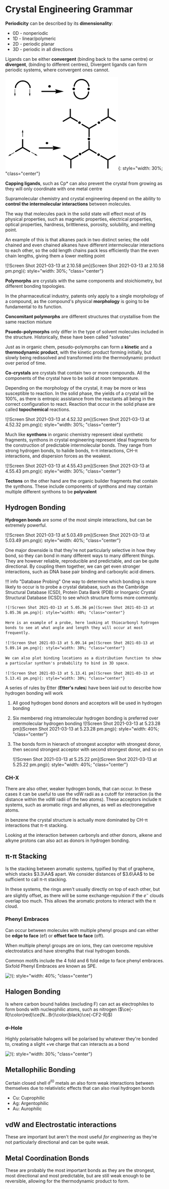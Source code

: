 # Crystal Engineering Grammar

**Periodicity** can be described by its **dimensionality**:

* 0D - nonperiodic
* 1D - linear/polymeric
* 2D - periodic planar
* 3D - periodic in all directions

Ligands can be either **convergent** (binding back to the same centre) or **divergent**, (binding to different centres), Divergent ligands can form periodic systems, where convergent ones cannot.

![!conv-div](conv-div.png){: style="width: 30%; "class="center"}

**Capping ligands**, such as Cp* can also prevent the crystal from growing as they will only coordinate with one metal centre

Supramolecular chemistry and crystal engineering depend on the ability to **control the intermolecular interactions** between molecules.

The way that molecules pack in the solid state will effect most of its physical properties, such as magnetic properties, electrical properties, optical properties, hardness, brittleness, porosity, solubility, and melting point.

An example of this is that alkanes pack in two distinct series; the odd chained and even chained alkanes have different intermolecular interactions to each other, so the odd length chains pack less efficiently than the even chain lengths, giving them a lower melting point

![!Screen Shot 2021-03-13 at 2.10.58 pm](Screen Shot 2021-03-13 at 2.10.58 pm.png){: style="width: 30%; "class="center"}

**Polymorphs** are crystals with the same components and stoichiometry, but different bonding topologies.

In the pharmaceutical industry, patents only apply to a single morphology of a compound, as the compound's physical **morphology** is going to be fundamental to its function.

**Concomitant polymorphs** are different structures that crystallise from the same reaction mixture

**Psuedo-polymorphs** only differ in the type of solvent molecules included in the structure. Historically, these have been called "solvates"

Just as in organic chem, pesudo-polymorphs can form a **kinetic** and a **thermodynamic product**, with the kinetic product forming initially, but slowly being redissolved and transformed into the thermodynamic product over period of time.

**Co-crystals** are crystals that contain two or more compounds. All the components of the crystal have to be solid at room temperature.

Depending on the morphology of the crystal, it may be more or less susceptible to reaction. In the solid phase, the yields of a crystal will be 100%, as there is entropic assistance from the reactants all being in the correct configuration to react. Reaction that occur in the solid phase are called **topochemical** reactions.

![!Screen Shot 2021-03-13 at 4.52.32 pm](Screen Shot 2021-03-13 at 4.52.32 pm.png){: style="width: 30%; "class="center"}

Much like **synthons** in organic chemistry represent ideal synthetic fragments, synthons in crystal engineering represent ideal fragments for the construction of predictable intermolecular bonds. They range from strong hydrogen bonds, to halide bonds, π-π interactions, CH-π interactions, and dispersion forces as the weakest.

![!Screen Shot 2021-03-13 at 4.55.43 pm](Screen Shot 2021-03-13 at 4.55.43 pm.png){: style="width: 30%; "class="center"}

**Tectons** on the other hand are the organic builder fragments that contain the synthons. These include components of synthons and may contain multiple different synthons to be **polyvalent**

## Hydrogen Bonding

**Hydrogen bonds** are some of the most simple interactions, but can be extremely powerful.

![!Screen Shot 2021-03-13 at 5.03.49 pm](Screen Shot 2021-03-13 at 5.03.49 pm.png){: style="width: 40%; "class="center"}

One major downside is that they're not particularly selective in how they bond, so they can bond in many different ways to many different things. They are however reliable, reproducible and predictable, and can be quite directional. By coupling them together, we can get even stronger interactions, such as DNA base pair binding and carboxylic acid dimers.

!!! info "Database Probing"
	One way to determine which bonding is more likely to occur is to probe a crystal database, such as the Cambridge Structural Database (CSD), Protein Data Bank (PDB) or Inorganic Crystal Structural Database (ICSD) to see which structure forms more commonly.
	
	![!Screen Shot 2021-03-13 at 5.05.36 pm](Screen Shot 2021-03-13 at 5.05.36 pm.png){: style="width: 40%; "class="center"}
	
	Here is an example of a probe, here looking at thiocarbonyl hydrogen bonds to see at what angle and length they will occur at most frequently.
	
	![!Screen Shot 2021-03-13 at 5.09.14 pm](Screen Shot 2021-03-13 at 5.09.14 pm.png){: style="width: 30%; "class="center"}
	
	We can also plot binding locations as a distribution function to show a particular synthon's probability to bind in 3D space.
	
	![!Screen Shot 2021-03-13 at 5.13.41 pm](Screen Shot 2021-03-13 at 5.13.41 pm.png){: style="width: 30%; "class="center"}

A series of rules by Etter (**Etter's rules**) have been laid out to describe how hydrogen bonding will work

1. All good hydrogen bond donors and acceptors will be used in hydrogen bonding
2. Six membered ring intramolecular hydrogen bonding is preferred over intermolecular hydrogen bonding
    ![!Screen Shot 2021-03-13 at 5.23.28 pm](Screen Shot 2021-03-13 at 5.23.28 pm.png){: style="width: 40%; "class="center"}
3. The bonds form in hierarch of strongest acceptor with strongest donor, then second strongest acceptor with second strongest donor, and so on

    ![!Screen Shot 2021-03-13 at 5.25.22 pm](Screen Shot 2021-03-13 at 5.25.22 pm.png){: style="width: 40%; "class="center"}

### CH-X

There are also other, weaker hydrogen bonds, that can occur. In these cases it can be useful to use the vdW radii as a cutoff for interaction (is the distance within the vdW radii of the two atoms). These acceptors include π systems, such as aromatic rings and alkynes, as well as electronegative atoms.

In benzene the crystal structure is actually more dominated by CH-π interactions that π-π stacking.

Looking at the interaction between carbonyls and other donors, alkene and alkyne protons can also act as donors in hydrogen bonding.

## π-π Stacking

Is the stacking between aromatic systems, typified by that of graphene, which stacks $3.3\AA$ apart. We consider distances of $3.6\AA$ to be sufficient to call π-π stacking.

In these systems, the rings aren't usually directly on top of each other, but are slightly offset, as there will be some exchange-repulsion if the $e^-$ clouds overlap too much. This allows the aromatic protons to interact with the π cloud.

### Phenyl Embraces

Can occur between molecules with multiple phenyl groups and can either be **edge to face** (ef) or **offset face to face** (off).

When multiple phenyl groups are on ions, they can overcome repulsive electrostatics and have strengths that rival hydrogen bonds.

Common motifs include the 4 fold and 6 fold edge to face phenyl embraces. Sixfold Phenyl Embraces are known as SPE.

![!](https://www.mdpi.com/polymers/polymers-11-00111/article_deploy/html/images/polymers-11-00111-g007.png){: style="width: 40%; "class="center"}

## Halogen Bonding

Is where carbon bound halides (excluding F) can act as electrophiles to form bonds with nucleophilic atoms, such as nitrogen ($\ce{-R}\color{red}\ce{N...Br}\color{black}\ce{-CF2-R}$)

### σ-Hole

Highly polarisable halogens will be polarised by whatever they're bonded to, creating a slight +ve charge that can interacts as a bond

![!](https://www.researchgate.net/profile/Pradeep-Kapadia/publication/265144962/figure/fig8/AS:667716079853568@1536207327093/Illustration-of-sigma-hole-along-C-X-bond.jpg){: style="width: 30%; "class="center"}

## Metallophilic Bonding

Certain closed shell $d^{10}$ metals an also form weak interactions between themselves due to relativistic effects that can also rival hydrogen bonds

* Cu: Cuprophilic
* Ag: Argentophilic
* Au: Aurophilic

## vdW and Electrostatic interactions

These are important but aren't the most useful *for engineering* as they're not particularly directional and can be quite weak.

## Metal Coordination Bonds

These are probably the most important bonds as they are the strongest, most directional and most predictable, but are still weak enough to be reversible, allowing for the thermodynamic product to form.

